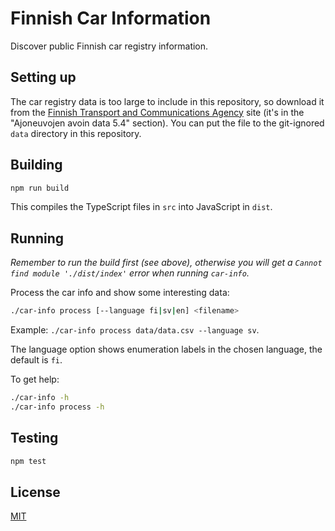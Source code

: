 # Finnish Car Information

Discover public Finnish car registry information.

## Setting up

The car registry data is too large to include in this repository, so download it from the
[Finnish Transport and Communications Agency](https://www.traficom.fi/en/statistics-and-publications/open-data)
site (it's in the "Ajoneuvojen avoin data 5.4" section). You can put the file to the git-ignored `data` directory
in this repository.

## Building

```sh
npm run build
```

This compiles the TypeScript files in `src` into JavaScript in `dist`.

## Running

_Remember to run the build first (see above), otherwise you will get a `Cannot find module './dist/index'` error when running `car-info`._

Process the car info and show some interesting data:

```sh
./car-info process [--language fi|sv|en] <filename>
```

Example: `./car-info process data/data.csv --language sv`.

The language option shows enumeration labels in the chosen language, the default is `fi`.

To get help:

```sh
./car-info -h
./car-info process -h
```

## Testing

```sh
npm test
```

## License

[MIT](LICENSE)
